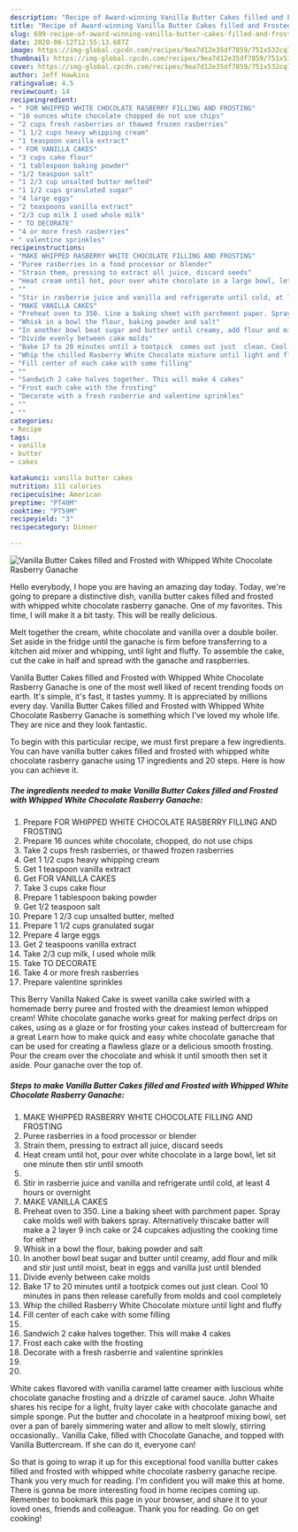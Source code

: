 ```yaml
---
description: "Recipe of Award-winning Vanilla Butter Cakes filled and Frosted with Whipped White Chocolate Rasberry Ganache"
title: "Recipe of Award-winning Vanilla Butter Cakes filled and Frosted with Whipped White Chocolate Rasberry Ganache"
slug: 699-recipe-of-award-winning-vanilla-butter-cakes-filled-and-frosted-with-whipped-white-chocolate-rasberry-ganache
date: 2020-06-12T12:55:13.687Z
image: https://img-global.cpcdn.com/recipes/9ea7d12e35df7859/751x532cq70/vanilla-butter-cakes-filled-and-frosted-with-whipped-white-chocolate-rasberry-ganache-recipe-main-photo.jpg
thumbnail: https://img-global.cpcdn.com/recipes/9ea7d12e35df7859/751x532cq70/vanilla-butter-cakes-filled-and-frosted-with-whipped-white-chocolate-rasberry-ganache-recipe-main-photo.jpg
cover: https://img-global.cpcdn.com/recipes/9ea7d12e35df7859/751x532cq70/vanilla-butter-cakes-filled-and-frosted-with-whipped-white-chocolate-rasberry-ganache-recipe-main-photo.jpg
author: Jeff Hawkins
ratingvalue: 4.5
reviewcount: 14
recipeingredient:
- " FOR WHIPPED WHITE CHOCOLATE RASBERRY FILLING AND FROSTING"
- "16 ounces white chocolate chopped do not use chips"
- "2 cups fresh rasberries or thawed frozen rasberries"
- "1 1/2 cups heavy whipping cream"
- "1 teaspoon vanilla extract"
- " FOR VANILLA CAKES"
- "3 cups cake flour"
- "1 tablespoon baking powder"
- "1/2 teaspoon salt"
- "1 2/3 cup unsalted butter melted"
- "1 1/2 cups granulated sugar"
- "4 large eggs"
- "2 teaspoons vanilla extract"
- "2/3 cup milk I used whole milk"
- " TO DECORATE"
- "4 or more fresh rasberries"
- " valentine sprinkles"
recipeinstructions:
- "MAKE WHIPPED RASBERRY WHITE CHOCOLATE FILLING AND FROSTING"
- "Puree rasberries in a food processor or blender"
- "Strain them, pressing to extract all juice, discard seeds"
- "Heat cream until hot, pour over white chocolate in a large bowl, let sit one minute then stir until smooth"
- ""
- "Stir in rasberrie juice and vanilla and refrigerate until cold, at least 4 hours or overnight"
- "MAKE VANILLA CAKES"
- "Preheat oven to 350. Line a baking sheet with parchment paper. Spray cake molds well with bakers spray. Alternatively  thiscake batter will make a 2 layer 9 inch cake or 24 cupcakes adjusting the cooking time for either"
- "Whisk in a bowl the flour, baking powder and salt"
- "In another bowl beat sugar and butter until creamy, add flour and milk and stir just until moist, beat in eggs and vanilla just until blended"
- "Divide evenly between cake molds"
- "Bake 17 to 20 minutes until a tootpick  comes out just  clean. Cool 10 minutes in pans then release carefully  from molds and cool completely"
- "Whip the chilled Rasberry White Chocolate mixture until light and fluffy"
- "Fill center of each cake with some filling"
- ""
- "Sandwich 2 cake halves together. This will make 4 cakes"
- "Frost each cake with the frosting"
- "Decorate with a fresh rasberrie and valentine sprinkles"
- ""
- ""
categories:
- Recipe
tags:
- vanilla
- butter
- cakes

katakunci: vanilla butter cakes 
nutrition: 111 calories
recipecuisine: American
preptime: "PT40M"
cooktime: "PT59M"
recipeyield: "3"
recipecategory: Dinner

---
```



![Vanilla Butter Cakes filled and Frosted with Whipped White Chocolate Rasberry Ganache](https://img-global.cpcdn.com/recipes/9ea7d12e35df7859/751x532cq70/vanilla-butter-cakes-filled-and-frosted-with-whipped-white-chocolate-rasberry-ganache-recipe-main-photo.jpg)

Hello everybody, I hope you are having an amazing day today. Today, we're going to prepare a distinctive dish, vanilla butter cakes filled and frosted with whipped white chocolate rasberry ganache. One of my favorites. This time, I will make it a bit tasty. This will be really delicious.

Melt together the cream, white chocolate and vanilla over a double boiler. Set aside in the fridge until the ganache is firm before transferring to a kitchen aid mixer and whipping, until light and fluffy. To assemble the cake, cut the cake in half and spread with the ganache and raspberries.

Vanilla Butter Cakes filled and Frosted with Whipped White Chocolate Rasberry Ganache is one of the most well liked of recent trending foods on earth. It's simple, it's fast, it tastes yummy. It is appreciated by millions every day. Vanilla Butter Cakes filled and Frosted with Whipped White Chocolate Rasberry Ganache is something which I've loved my whole life. They are nice and they look fantastic.


To begin with this particular recipe, we must first prepare a few ingredients. You can have vanilla butter cakes filled and frosted with whipped white chocolate rasberry ganache using 17 ingredients and 20 steps. Here is how you can achieve it.

<!--inarticleads1-->

##### The ingredients needed to make Vanilla Butter Cakes filled and Frosted with Whipped White Chocolate Rasberry Ganache:

1. Prepare  FOR WHIPPED WHITE CHOCOLATE RASBERRY FILLING AND FROSTING
1. Prepare 16 ounces white chocolate, chopped, do not use chips
1. Take 2 cups fresh rasberries, or thawed frozen rasberries
1. Get 1 1/2 cups heavy whipping cream
1. Get 1 teaspoon vanilla extract
1. Get  FOR VANILLA CAKES
1. Take 3 cups cake flour
1. Prepare 1 tablespoon baking powder
1. Get 1/2 teaspoon salt
1. Prepare 1 2/3 cup unsalted butter, melted
1. Prepare 1 1/2 cups granulated sugar
1. Prepare 4 large eggs
1. Get 2 teaspoons vanilla extract
1. Take 2/3 cup milk, I used whole milk
1. Take  TO DECORATE
1. Take 4 or more fresh rasberries
1. Prepare  valentine sprinkles


This Berry Vanilla Naked Cake is sweet vanilla cake swirled with a homemade berry puree and frosted with the dreamiest lemon whipped cream! White chocolate ganache works great for making perfect drips on cakes, using as a glaze or for frosting your cakes instead of buttercream for a great Learn how to make quick and easy white chocolate ganache that can be used for creating a flawless glaze or a delicious smooth frosting. Pour the cream over the chocolate and whisk it until smooth then set it aside. Pour ganache over the top of. 

<!--inarticleads2-->

##### Steps to make Vanilla Butter Cakes filled and Frosted with Whipped White Chocolate Rasberry Ganache:

1. MAKE WHIPPED RASBERRY WHITE CHOCOLATE FILLING AND FROSTING
1. Puree rasberries in a food processor or blender
1. Strain them, pressing to extract all juice, discard seeds
1. Heat cream until hot, pour over white chocolate in a large bowl, let sit one minute then stir until smooth
1. 
1. Stir in rasberrie juice and vanilla and refrigerate until cold, at least 4 hours or overnight
1. MAKE VANILLA CAKES
1. Preheat oven to 350. Line a baking sheet with parchment paper. Spray cake molds well with bakers spray. Alternatively  thiscake batter will make a 2 layer 9 inch cake or 24 cupcakes adjusting the cooking time for either
1. Whisk in a bowl the flour, baking powder and salt
1. In another bowl beat sugar and butter until creamy, add flour and milk and stir just until moist, beat in eggs and vanilla just until blended
1. Divide evenly between cake molds
1. Bake 17 to 20 minutes until a tootpick  comes out just  clean. Cool 10 minutes in pans then release carefully  from molds and cool completely
1. Whip the chilled Rasberry White Chocolate mixture until light and fluffy
1. Fill center of each cake with some filling
1. 
1. Sandwich 2 cake halves together. This will make 4 cakes
1. Frost each cake with the frosting
1. Decorate with a fresh rasberrie and valentine sprinkles
1. 
1. 


White cakes flavored with vanilla caramel latte creamer with luscious white chocolate ganache frosting and a drizzle of caramel sauce. John Whaite shares his recipe for a light, fruity layer cake with chocolate ganache and simple sponge. Put the butter and chocolate in a heatproof mixing bowl, set over a pan of barely simmering water and allow to melt slowly, stirring occasionally.. Vanilla Cake, filled with Chocolate Ganache, and topped with Vanilla Buttercream. If she can do it, everyone can! 

So that is going to wrap it up for this exceptional food vanilla butter cakes filled and frosted with whipped white chocolate rasberry ganache recipe. Thank you very much for reading. I'm confident you will make this at home. There is gonna be more interesting food in home recipes coming up. Remember to bookmark this page in your browser, and share it to your loved ones, friends and colleague. Thank you for reading. Go on get cooking!
